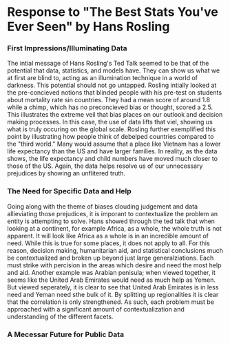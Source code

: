 # Response to "The Best Stats You've Ever Seen" by Hans Rosling

### First Impressions/Illuminating Data

  The intial message of Hans Rosling's Ted Talk seemed to be that of the potential that data, statistics, and models have. They can show us what we at first are blind to, acting as an illumination technique in a world of darkness. This potential should not go untapped. Rosling intially looked at the pre-concieved notions that blinded people with his pre-test on students about mortality rate sin countries. They had a mean score of around 1.8 while a chimp, which has no preconcieved bias or thought, scored a 2.5. This illustrates the extreme veil that bias places on our outlook and decision making processes. In this case, the use of data lifts that viel, showing us what is truly occuring on the global scale.  Rosling further exemplified this point by illustrating how people think of debelped countries compared to the "third world." Many would assume that a place like Vietnam has a lower life expectancy than the US and have larger families. In reality, as the data shows, the life expectancy and child numbers have moved much closer to those of the US. Again, the data helps resolve us of our unnecessary prejudices by showing an unflitered truth.
  
 ### The Need for Specific Data and Help
   Going along with the theme of biases clouding judgement and data allieviating those prejudices, it is imporant to contextualize the problem an entity is attempting to solve. Hans showed through the ted talk that when looking at a continent, for example Africa, as a whole, the whole truth is not apparent. It will look like Africa as a whole is in an incredible amount of need. While this is true for some places, it does not apply to all. For this reason, decision making, humanitarian aid, and statistical conclusions much be contextualized and broken up beyond just large generalziations. Each must strike with percision in the areas which desire and need the most help and aid. Another example was Arabian penisula; when viewed together, it seems like the United Arab Emirates would need as much help as Yemen. But viewed seperately, it is clear to see that United Arab Emirates is in less need and Yeman need sthe bulk of it. By splitting up regionalities it is clear that the correlation is only strengthened. As such, each problem must be approached with a significant amount of contextualization and understanding of the different facets. 
   
### A Mecessar Future for Public Data
  
  
